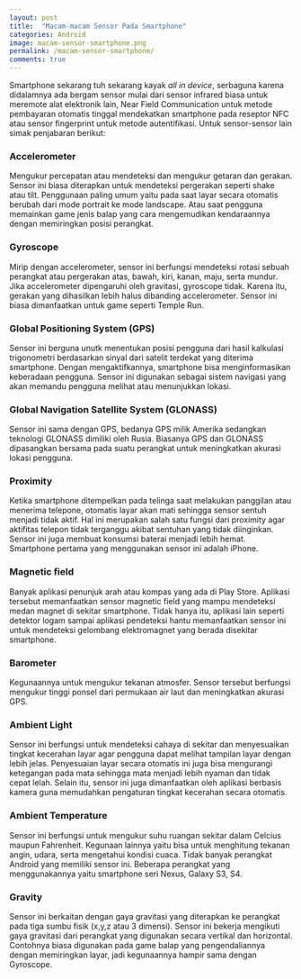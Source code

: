 ```yaml
---
layout: post
title:  "Macam-macam Sensor Pada Smartphone"
categories: Android
image: macam-sensor-smartphone.png
permalink: /macam-sensor-smartphone/
comments: true
---
```


Smartphone sekarang tuh sekarang kayak *all in device*, serbaguna karena didalamnya ada bergam sensor mulai dari sensor infrared biasa untuk meremote alat elektronik lain, Near Field Communication untuk metode pembayaran otomatis tinggal mendekatkan smartphone pada reseptor NFC atau sensor fingerprint untuk metode autentifikasi. <!--more--> Untuk sensor-sensor lain simak penjabaran berikut:

### Accelerometer

Mengukur percepatan atau mendeteksi dan mengukur getaran dan gerakan. Sensor ini biasa diterapkan untuk mendeteksi pergerakan seperti shake atau tilt. Penggunaan paling umum yaitu pada saat layar secara otomatis berubah dari mode portrait ke mode landscape. Atau saat pengguna memainkan game jenis balap yang cara mengemudikan kendaraannya dengan memiringkan posisi perangkat.

### Gyroscope

Mirip dengan accelerometer, sensor ini berfungsi mendeteksi rotasi sebuah perangkat atau pergerakan atas, bawah, kiri, kanan, maju, serta mundur. Jika accelerometer dipengaruhi oleh gravitasi, gyroscope tidak. Karena itu, gerakan yang dihasilkan lebih halus dibanding accelerometer. Sensor ini biasa dimanfaatkan untuk game seperti Temple Run.

### Global Positioning System (GPS)

Sensor ini berguna unutk menentukan posisi pengguna dari hasil kalkulasi trigonometri berdasarkan sinyal dari satelit terdekat yang diterima smartphone. Dengan mengaktifkannya, smartphone bisa menginformasikan keberadaan pengguna. Sensor ini digunakan sebagai sistem navigasi yang akan memandu pengguna melihat atau menunjukkan lokasi.

### Global Navigation Satellite System (GLONASS)

Sensor ini sama dengan GPS, bedanya GPS milik Amerika sedangkan teknologi GLONASS dimiliki oleh Rusia. Biasanya GPS dan GLONASS dipasangkan bersama pada suatu perangkat untuk meningkatkan akurasi lokasi pengguna.

### Proximity

Ketika smartphone ditempelkan pada telinga saat melakukan panggilan atau menerima telepone, otomatis layar akan mati sehingga sensor sentuh menjadi tidak aktif. Hal ini merupakan salah satu fungsi dari proximity agar aktifitas telepon tidak terganggu akibat sentuhan yang tidak diinginkan. Sensor ini juga membuat konsumsi baterai menjadi lebih hemat. Smartphone pertama yang menggunakan sensor ini adalah iPhone.

### Magnetic field

Banyak aplikasi penunjuk arah atau kompas yang ada di Play Store. Aplikasi tersebut memanfaatkan sensor magnetic field yang mampu mendeteksi medan magnet di sekitar smartphone. Tidak hanya itu, aplikasi lain seperti detektor logam sampai aplikasi pendeteksi hantu memanfaatkan sensor ini untuk mendeteksi gelombang elektromagnet yang berada disekitar smartphone.

### Barometer

Kegunaannya untuk mengukur tekanan atmosfer. Sensor tersebut berfungsi mengukur tinggi ponsel dari permukaan air laut dan meningkatkan akurasi GPS.

### Ambient Light

Sensor ini berfungsi untuk mendeteksi cahaya di sekitar dan menyesuaikan tingkat kecerahan layar agar pengguna dapat melihat tampilan layar dengan lebih jelas. Penyesuaian layar secara otomatis ini juga bisa mengurangi ketegangan pada mata sehingga mata menjadi lebih nyaman dan tidak cepat lelah. Selain itu, sensor ini juga dimanfaatkan oleh aplikasi berbasis kamera guna memudahkan pengaturan tingkat kecerahan secara otomatis.

### Ambient Temperature

Sensor ini berfungsi untuk mengukur suhu ruangan sekitar dalam Celcius maupun Fahrenheit. Kegunaan lainnya yaitu bisa untuk menghitung tekanan angin, udara, serta mengetahui kondisi cuaca. Tidak banyak perangkat Android yang memiliki sensor ini. Beberapa perangkat yang menggunakannya yaitu smartphone seri Nexus, Galaxy S3, S4.

### Gravity

Sensor ini berkaitan dengan gaya gravitasi yang diterapkan ke perangkat pada tiga sumbu fisik (x,y,z atau 3 dimensi). Sensor ini bekerja mengikuti gaya gravitasi dari perangkat yang digunakan secara vertikal dan horizontal. Contohnya biasa digunakan pada game balap yang pengendaliannya dengan memiringkan layar, jadi kegunaannya hampir sama dengan Gyroscope.
